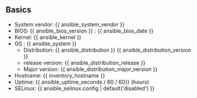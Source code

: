 ## Basics

- System vendor: {{ ansible_system_vendor }}
- BIOS: {{ ansible_bios_version }} : {{ ansible_bios_date }}
- Kernel: {{ ansible_kernel }}
- OS : {{ ansible_system }}
  - Distribution: {{ ansible_distribution }} {{ ansible_distribution_version }}
  - release version: {{ ansible_distribution_release }}
  - Major version: {{ ansible_distribution_major_version }}
- Hostname: {{ inventory_hostname }}
- Uptime: {{ ansible_uptime_seconds / 60 / 60}} (hours)
- SELinux: {{ ansible_selinux.config | default('disabled') }}

